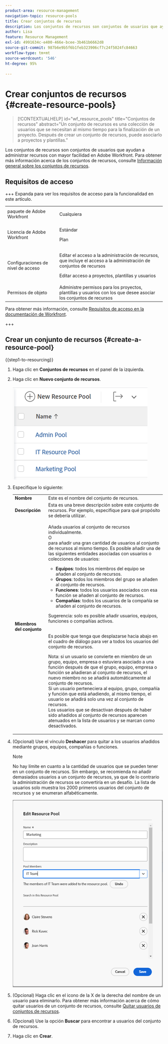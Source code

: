 ```yaml
---
product-area: resource-management
navigation-topic: resource-pools
title: Crear conjuntos de recursos
description: Los conjuntos de recursos son conjuntos de usuarios que ayudan a administrar recursos con mayor facilidad en Adobe Workfront.
author: Lisa
feature: Resource Management
exl-id: 4991634c-e400-466e-bcee-3b461b6662d8
source-git-commit: 987b6e9b5f6b1feb323906cf7c24f5024fc84663
workflow-type: tm+mt
source-wordcount: '546'
ht-degree: 95%

---
```


# Crear conjuntos de recursos {#create-resource-pools}

>[!CONTEXTUALHELP]
>id="wf_resource_pools"
>title="Conjuntos de recursos"
>abstract="Un conjunto de recursos es una colección de usuarios que se necesitan al mismo tiempo para la finalización de un proyecto. Después de crear un conjunto de recursos, puede asociarlo a proyectos y plantillas."

Los conjuntos de recursos son conjuntos de usuarios que ayudan a administrar recursos con mayor facilidad en Adobe Workfront. Para obtener más información acerca de los conjuntos de recursos, consulte [Información general sobre los conjuntos de recursos](../../../resource-mgmt/resource-planning/resource-pools/work-with-resource-pools.md).

## Requisitos de acceso

+++ Expanda para ver los requisitos de acceso para la funcionalidad en este artículo.

<table style="table-layout:auto"> 
 <col> 
 <col> 
 <tbody> 
  <tr> 
   <td>paquete de Adobe Workfront</td> 
   <td><p>Cualquiera</p></td> 
  </tr> 
  <tr> 
   <td>Licencia de Adobe Workfront</td> 
   <td><p>Estándar</p>
   <p>Plan</p></td>
  </tr> 
  <tr> 
   <td>Configuraciones de nivel de acceso</td> 
   <td> <p>Editar el acceso a la administración de recursos, que incluye el acceso a la administración de conjuntos de recursos</p> <p>Editar acceso a proyectos, plantillas y usuarios</p></td> 
  </tr> 
  <tr> 
   <td>Permisos de objeto</td> 
   <td>Administre permisos para los proyectos, plantillas y usuarios con los que desee asociar los conjuntos de recursos</td> 
  </tr> 
 </tbody> 
</table>

Para obtener más información, consulte [Requisitos de acceso en la documentación de Workfront](/help/quicksilver/administration-and-setup/add-users/access-levels-and-object-permissions/access-level-requirements-in-documentation.md).

+++

## Crear un conjunto de recursos {#create-a-resource-pool}

{{step1-to-resourcing}}

1. Haga clic en **Conjuntos de recursos** en el panel de la izquierda.
1. Haga clic en **Nuevo conjunto de recursos**.

   ![Conjuntos de recursos](assets/list-of-resource-pools.png)

1. Especifique lo siguiente:

   <table style="table-layout:auto">
    <col>
    <col>
    <tbody>
     <tr>
      <td role="rowheader"><strong>Nombre</strong></td>
      <td>Este es el nombre del conjunto de recursos.</td>
     </tr>
     <tr>
      <td role="rowheader"><strong>Descripción</strong></td>
      <td>Esta es una breve descripción sobre este conjunto de recursos. Por ejemplo, especifique para qué propósito se debería utilizar.</td>
     </tr>
     <tr>
      <td role="rowheader"><strong>Miembros del conjunto</strong></td>
      <td><p> Añada usuarios al conjunto de recursos individualmente.<br>O <br>para añadir una gran cantidad de usuarios al conjunto de recursos al mismo tiempo. Es posible añadir una de las siguientes entidades asociadas con usuarios o colecciones de usuarios:
        <ul>
         <li><strong>Equipos</strong>: todos los miembros del equipo se añaden al conjunto de recursos.</li>
         <li><strong>Grupos</strong>: todos los miembros del grupo se añaden al conjunto de recursos.</li>
         <li><strong>Funciones</strong>: todos los usuarios asociados con esa función se añaden al conjunto de recursos.</li>
         <li><strong>Compañías</strong>: todos los usuarios de la compañía se añaden al conjunto de recursos.</li>
        </ul><p>Sugerencia: solo es posible añadir usuarios, equipos, <span>funciones</span> o compañías activos.</p><br>Es posible que tenga que desplazarse hacia abajo en el cuadro de diálogo para ver a todos los usuarios del conjunto de recursos.
        <p>Nota: si un usuario se convierte en miembro de un grupo, equipo, empresa o estuviera asociado a una función después de que el grupo, equipo, empresa o función se añadieran al conjunto de recursos, el nuevo miembro no se añadirá automáticamente al conjunto de recursos. <br>Si un usuario perteneciera al equipo, grupo, compañía y función que está añadiendo, al mismo tiempo, el usuario se añadirá solo una vez al conjunto de recursos.<br>Los usuarios que se desactivan después de haber sido añadidos al conjunto de recursos aparecen atenuados en la lista de usuarios y se marcan como desactivados.</p></p></td>
     </tr>
    </tbody>
   </table>

1. (Opcional) Use el vínculo **Deshacer** para quitar a los usuarios añadidos mediante grupos, equipos, compañías o funciones.

   >[!NOTE]
   >
   >No hay límite en cuanto a la cantidad de usuarios que se pueden tener en un conjunto de recursos. Sin embargo, se recomienda no añadir demasiados usuarios a un conjunto de recursos, ya que de lo contrario la administración de recursos se convertiría en un desafío. La lista de usuarios solo muestra los 2000 primeros usuarios del conjunto de recursos y se enumeran alfabéticamente.

   ![Usuarios añadidos al conjunto de recursos](assets/users-in-resource-pool2.png)

1. (Opcional) Haga clic en el icono de la X de la derecha del nombre de un usuario para eliminarlo. Para obtener más información acerca de cómo quitar usuarios de un conjunto de recursos, consulte [Quitar usuarios de conjuntos de recursos](../../../resource-mgmt/resource-planning/resource-pools/remove-users-from-resource-pool.md).
1. (Opcional) Use la opción **Buscar** para encontrar a usuarios del conjunto de recursos.
1. Haga clic en **Crear**.
